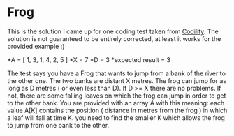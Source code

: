 # Frog
This is the solution I came up for one coding test taken from [Codility](http://codility.com).
The solution is not guaranteed to be entirely corrected, at least it works for the provided example :)

*A = [ 1, 3, 1, 4, 2, 5 ]
*X = 7
*D = 3
*expected result = 3

The test says you have a Frog that wants to jump from a bank of the river to the other one.
The two banks are distant X metres. The frog can jump for as long as D metres ( or even less than D). If D >= X there are no problems. If not, there are some falling leaves on which the frog can jump in order to get to the other bank.
You are provided with an array A with this meaning:
each value A[K] contains the position ( distance in metres from the frog ) in which a leaf will fall at time K.
you need to find the smaller K which allows the frog to jump from one bank to the other.


